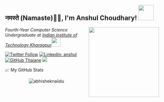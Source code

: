 <h2>नमस्ते (Namaste)🙏🏻, I'm Anshul Choudhary! <img src="https://media.giphy.com/media/12oufCB0MyZ1Go/giphy.gif" width="50"></h2>
<img align='right' src="https://media.giphy.com/media/M9gbBd9nbDrOTu1Mqx/giphy.gif" width="230">
<p><em>Fourth-Year Computer Science Undergraduate at <a href="http://www.iitkgp.ac.in/r">Indian institute of Technology Kharagpur</a><img src="https://media.giphy.com/media/WUlplcMpOCEmTGBtBW/giphy.gif" width="30"> 
</em></p>

[![Twitter Follow](https://img.shields.io/twitter/follow/AnshulC18400441?label=Follow)](https://twitter.com/intent/follow?screen_name=AnshulC18400441)
[![Linkedin: anshul](https://img.shields.io/badge/-anshul-blue?style=flat-square&logo=Linkedin&logoColor=white&link=https://www.linkedin.com/in/anshul-iitkgp/)](https://www.linkedin.com/in/anshul-iitkgp/)
[![GitHub Thaiane](https://img.shields.io/github/followers/ansh121?label=follow&style=social)](https://github.com/ansh121)
![](https://visitor-badge.glitch.me/badge?page_id=ansh121.ansh121)


📈 My GitHub Stats

<p align="center"> <img src="https://github-readme-stats.vercel.app/api?username=ansh121&show_icons=true&theme=gotham" alt="abhisheknaiidu" />
